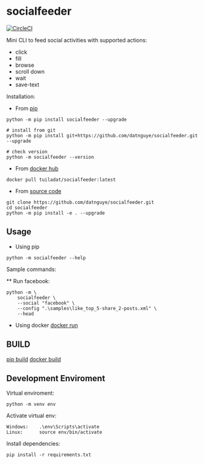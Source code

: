 # socialfeeder
[![CircleCI](https://circleci.com/gh/datnguye/socialfeeder.svg?style=svg)](https://circleci.com/gh/datnguye/socialfeeder)

Mini CLI to feed social activities with supported actions:
* click
* fill
* browse
* scroll down
* wait
* save-text

Installation:
* From [pip](https://pypi.org/project/socialfeeder/) 
```
python -m pip install socialfeeder --upgrade

# install from git
python -m pip install git+https://github.com/datnguye/socialfeeder.git --upgrade

# check version
python -m socialfeeder --version
```

* From [docker hub](https://hub.docker.com/r/tuiladat/socialfeeder)
```
docker pull tuiladat/socialfeeder:latest
```

* From [source code](https://github.com/datnguye/socialfeeder)
```
git clone https://github.com/datnguye/socialfeeder.git
cd socialfeeder
python -m pip install -e . --upgrade
```

## Usage
* Using pip
```
python -m socialfeeder --help
```

Sample commands:

** Run facebook:
```
python -m \
    socialfeeder \
    --social "facebook" \
    --config ".\samples\like_top_5-share_2-posts.xml" \
    --head
```

* Using docker
[docker run](Docker.md#run-containter)


## BUILD
[pip build](PUBLISH)
[docker build](Docker.md)

## Development Enviroment
Virtual enviroment:
```
python -m venv env
```

Activate virtual env:
```
Windows: 	.\env\Scripts\activate
Linux:		source env/bin/activate
```

Install dependencies:
```
pip install -r requirements.txt
```


